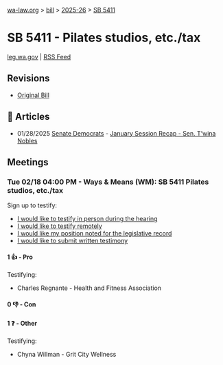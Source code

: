 [wa-law.org](/) > [bill](/bill/) > [2025-26](/bill/2025-26/) > [SB 5411](/bill/2025-26/sb/5411/)

# SB 5411 - Pilates studios, etc./tax
[leg.wa.gov](https://app.leg.wa.gov/billsummary?BillNumber=5411&Year=2025&Initiative=false) | [RSS Feed](./rss.xml)

## Revisions
* [Original Bill](1/)

## 📰 Articles
* 01/28/2025 [Senate Democrats](/org/senate_democrats/) - [January Session Recap - Sen. T’wina Nobles](https://senatedemocrats.wa.gov/nobles/2025/01/28/january-session-recap-2/#:~:text=SB%205411)

## Meetings
### Tue 02/18 04:00 PM - Ways & Means (WM): SB 5411 Pilates studios, etc./tax
Sign up to testify:
* [I would like to testify in person during the hearing](https://app.leg.wa.gov/csi/Testifier/Add?chamber=House&mId=32796&aId=164379&caId=25887&tId=1)
* [I would like to testify remotely](https://app.leg.wa.gov/csi/Testifier/Add?chamber=House&mId=32796&aId=164379&caId=25887&tId=2)
* [I would like my position noted for the legislative record](https://app.leg.wa.gov/csi/Testifier/Add?chamber=House&mId=32796&aId=164379&caId=25887&tId=3)
* [I would like to submit written testimony](https://app.leg.wa.gov/csi/Testifier/Add?chamber=House&mId=32796&aId=164379&caId=25887&tId=4)

#### 1 👍 - Pro
Testifying:
* Charles Regnante - Health and Fitness Association

#### 0 👎 - Con

#### 1 ❓ - Other
Testifying:
* Chyna Willman - Grit City Wellness
